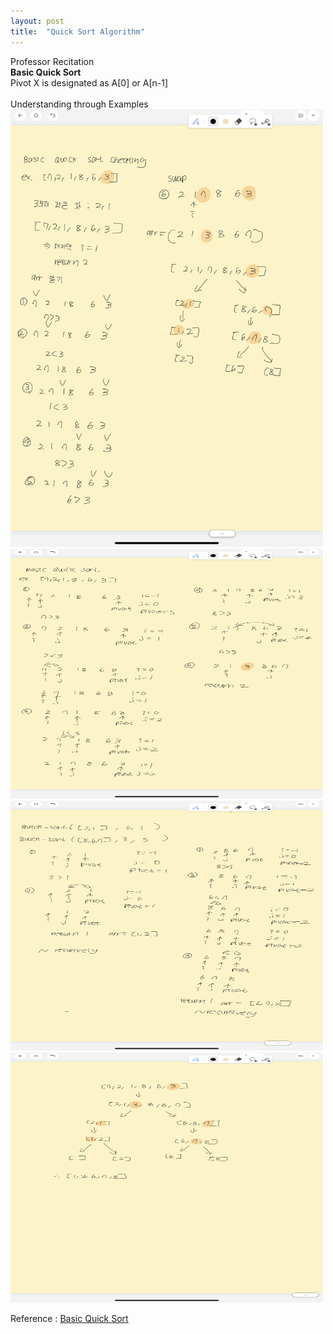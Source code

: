 ```yaml
---
layout: post
title:  "Quick Sort Algorithm"
---
```

Professor Recitation<br/>
**Basic Quick Sort**  <br/>
Pivot X is designated as A[0] or A[n-1] <br/>
<br/>
Understanding through Examples<br/>
<img src="/_images/BasicQuickSort1.png" width="500" height="700">
<img src="/_images/BasicQuickSort2.png" width="500" height="400">
<img src="/_images/BasicQuickSort3.png" width="500" height="400">
<img src="/_images/BasicQuickSort4.png" width="500" height="400">

Reference : [Basic Quick Sort](https://www.geeksforgeeks.org/quick-sort-vs-merge-sort/)<br/>
